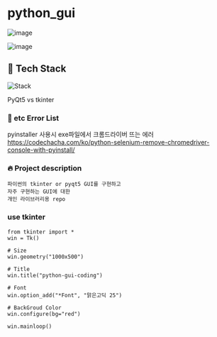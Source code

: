 # python_gui

![image](https://user-images.githubusercontent.com/22822369/149247449-6378c9f8-9c9e-4c6d-a846-e7a78aef1925.png)


![image](https://user-images.githubusercontent.com/22822369/149247503-26d3db3c-73b9-4034-bd54-8a570b5b45cb.png)

## :hammer: Tech Stack
![Stack](https://img.shields.io/badge/Python-3776AB?style=flat-square&logo=Python&logoColor=white)

PyQt5 vs tkinter
### :hammer: etc Error List
pyinstaller 사용시 exe파일에서 크롬드라이버 뜨는 에러 <br>
https://codechacha.com/ko/python-selenium-remove-chromedriver-console-with-pyinstall/

### :fire: Project description
    파이썬의 tkinter or pyqt5 GUI를 구현하고 
    자주 구현하는 GUI에 대한
    개인 라이브러리용 repo



### use tkinter 
```
from tkinter import *
win = Tk()

# Size
win.geometry("1000x500")

# Title
win.title("python-gui-coding")

# Font
win.option_add("*Font", "맑은고딕 25")

# BackGroud Color
win.configure(bg="red")

win.mainloop()
```
